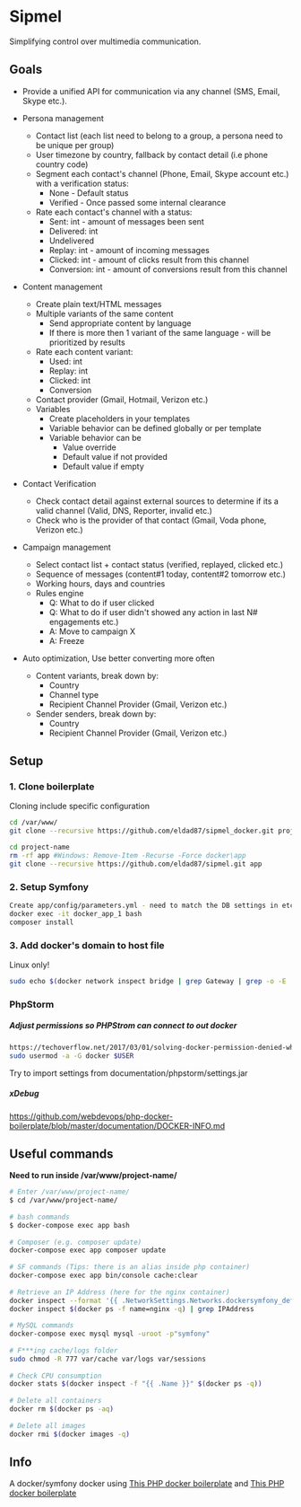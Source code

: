 # Sipmel #
Simplifying control over multimedia communication.

## Goals ##
- Provide a unified API for communication via any channel (SMS, Email, Skype etc.).
- Persona management
	- Contact list (each list need to belong to a group, a persona need to be unique per group)
	- User timezone by country, fallback by contact detail (i.e phone country code)
	- Segment each contact's channel (Phone, Email, Skype account etc.) with a verification status:
		- None - Default status
		- Verified - Once passed some internal clearance
	- Rate each contact's channel with a status:
		- Sent: int - amount of messages been sent
		- Delivered: int
		- Undelivered
		- Replay: int - amount of incoming messages
		- Clicked: int - amount of clicks result from this channel
		- Conversion: int - amount of conversions result from this channel
- Content management
	- Create plain text/HTML messages
	- Multiple variants of the same content
		- Send appropriate content by language
	 	- If there is more then 1 variant of the same language - will be prioritized by results
	- Rate each content variant:
		- Used: int
		- Replay: int
		- Clicked: int
		- Conversion
	- Contact provider (Gmail, Hotmail, Verizon etc.)
	- Variables
		- Create placeholders in your templates
		- Variable behavior can be defined globally or per template
		- Variable behavior can be
			- Value override
			- Default value if not provided
			- Default value if empty
			 
- Contact Verification
	- Check contact detail against external sources to determine if its a valid channel (Valid, DNS, Reporter, invalid etc.)
	- Check who is the provider of that contact (Gmail, Voda phone, Verizon etc.)
- Campaign management
	- Select contact list + contact status (verified, replayed, clicked etc.)
	- Sequence of messages (content#1 today, content#2 tomorrow etc.)
	- Working hours, days and countries
	- Rules engine
		- Q: What to do if user clicked
		- Q: What to do if user didn't showed any action in last N# engagements etc.)
		- A: Move to campaign X
		- A: Freeze
- Auto optimization, Use better converting more often
	- Content variants, break down by:
		- Country
		- Channel type
		- Recipient Channel Provider (Gmail, Verizon etc.)
	- Sender senders, break down by:
		- Country
		- Recipient Channel Provider (Gmail, Verizon etc.)
## Setup
### 1. Clone boilerplate
Cloning include specific configuration
```bash
cd /var/www/
git clone --recursive https://github.com/eldad87/sipmel_docker.git project-name

cd project-name
rm -rf app #Windows: Remove-Item -Recurse -Force docker\app
git clone --recursive https://github.com/eldad87/sipmel.git app
```

### 2. Setup Symfony
```bash
Create app/config/parameters.yml - need to match the DB settings in etc/environment*.yml
docker exec -it docker_app_1 bash
composer install
```

### 3. Add docker's domain to host file
Linux only!
```bash
sudo echo $(docker network inspect bridge | grep Gateway | grep -o -E '[0-9\.]+') "symfony.dev" >> /etc/hosts
```

### PhpStorm
##### Adjust permissions so PHPStrom can connect to out docker
```bash
https://techoverflow.net/2017/03/01/solving-docker-permission-denied-while-trying-to-connect-to-the-docker-daemon-socket/
sudo usermod -a -G docker $USER
```
Try to import settings from documentation/phpstorm/settings.jar

##### xDebug
https://github.com/webdevops/php-docker-boilerplate/blob/master/documentation/DOCKER-INFO.md



## Useful commands
__Need to run inside /var/www/project-name/__
```bash
# Enter /var/www/project-name/
$ cd /var/www/project-name/
 
# bash commands
$ docker-compose exec app bash
 
# Composer (e.g. composer update)
docker-compose exec app composer update
 
# SF commands (Tips: there is an alias inside php container)
docker-compose exec app bin/console cache:clear 
 
# Retrieve an IP Address (here for the nginx container)
docker inspect --format '{{ .NetworkSettings.Networks.dockersymfony_default.IPAddress }}' $(docker ps -f name=nginx -q)
docker inspect $(docker ps -f name=nginx -q) | grep IPAddress
 
# MySQL commands
docker-compose exec mysql mysql -uroot -p"symfony"
 
# F***ing cache/logs folder
sudo chmod -R 777 var/cache var/logs var/sessions
 
# Check CPU consumption
docker stats $(docker inspect -f "{{ .Name }}" $(docker ps -q))
 
# Delete all containers
docker rm $(docker ps -aq)
 
# Delete all images
docker rmi $(docker images -q)
```

## Info
A docker/symfony docker using [This PHP docker boilerplate](https://github.com/webdevops/php-docker-boilerplate) and [This PHP docker boilerplate](https://github.com/maxpou/docker-symfony)

